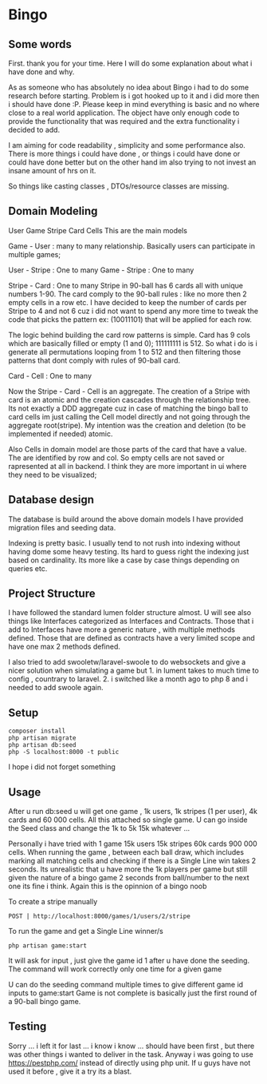 # Bingo

## Some words 

First. thank you for your time. Here I will do some explanation about what i have done and why.

As as someone who has absolutely no idea about Bingo i had to do some research before starting. 
Problem is i got hooked up to it and i did more then i should have done :P.
Please keep in mind everything is basic and no where close to a real world application. The object have only enough code
to provide the functionality that was required and the extra functionality i decided to add.

I am aiming for code readability , simplicity and some performance also.
There is more things i could have done , or things i could have done or could have done better but
on the other hand im also trying to not invest an insane amount of hrs on it.

So things like casting classes , DTOs/resource classes are missing.

## Domain Modeling

User Game Stripe Card Cells
This are the main models

Game - User : many to many relationship. Basically users can participate in multiple games;

User - Stripe : One to many
Game - Stripe : One to many

Stripe - Card : One to many
Stripe in 90-ball has 6 cards all with unique numbers 1-90. The card comply to the 90-ball rules : like 
no more then 2 empty cells in a row etc. I have decided to keep the number of cards per Stripe to 4 and not 6
cuz i did not want to spend any more time to tweak the code that picks the pattern ex: (10011101) that will be applied for each row.

The logic behind building the card row patterns is simple. Card has 9 cols which are basically filled or empty (1 and 0); 111111111 is 512.
So what i do is i generate all permutations looping from 1 to 512 and then filtering those patterns that dont comply with rules of 90-ball card.

Card - Cell : One to many

Now the Stripe - Card - Cell is an aggregate. The creation of a Stripe with card is an atomic and the creation cascades through
the relationship tree. Its not exactly a DDD aggregate cuz in case of matching the bingo ball to card cells im just calling the Cell model
directly and not going through the aggregate root(stripe). My intention was the creation and deletion (to be implemented if needed) atomic.

Also Cells in domain model are those parts of the card that have a value. The are identified by row and col. So empty cells are not saved or rapresented at all
in backend. I think they are more important in ui where they need to be visualized;

## Database design

The database is build around the above domain models
I have provided migration files and seeding data.

Indexing is pretty basic. I usually tend to not rush into indexing without having dome some heavy testing. Its hard to guess right the indexing
just based on cardinality. Its more like a case by case things depending on queries etc.

## Project Structure

I have followed the standard lumen folder structure almost.
U will see also things like Interfaces categorized as Interfaces and Contracts.
Those that i add to Interfaces have more a generic nature , with multiple methods defined.
Those that are defined as contracts have a very limited scope and have one max 2 methods defined.

I also tried to add swooletw/laravel-swoole to do websockets and give a nicer solution when simulating a game
but 1. in lument takes to much time to config , countrary to laravel. 2. i switched like a month ago to php 8 and i needed to add swoole again.

## Setup
    composer install
    php artisan migrate
    php artisan db:seed
    php -S localhost:8000 -t public

I hope i did not forget something    
## Usage
After u run db:seed u will get one game , 1k users, 1k stripes (1 per user), 4k cards and 60 000 cells. All this attached so single game.
U can go inside the Seed class and change the 1k to 5k 15k whatever ... 

Personally i have tried with 1 game 15k users 15k stripes 60k cards 900 000 cells. When running the game , between each ball draw, which
includes marking all matching cells and checking if there is a Single Line win takes 2 seconds. Its unrealistic that u have more the 1k players per game
but still given the nature of a bingo game 2 seconds from ball/number to the next one its fine i think. Again this is the opinnion of a bingo noob

To create a stripe manually 

    POST | http://localhost:8000/games/1/users/2/stripe
    
To run the game and get a Single Line winner/s

    php artisan game:start    

It will ask for input , just give the game id 1 after u have done the seeding.
The command will work correctly only one time for a given game 

U can do the seeding command multiple times to give different game id inputs to game:start
Game is not complete is basically just the first round of a 90-ball bingo game.

## Testing
Sorry ... i left it for last ... i know i know ... should have been first , but there was other things i wanted to deliver in the task.
Anyway i was going to use https://pestphp.com/ instead of directly using php unit. If u guys have not used it before , give it a try
its a blast.
